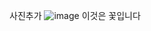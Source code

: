 사진추가
![image](https://github.com/happy2y2/happy2y2-2024.02.09/assets/159435929/245ade3b-a457-40a6-958c-b30b71f49275)
이것은 꽃입니다
